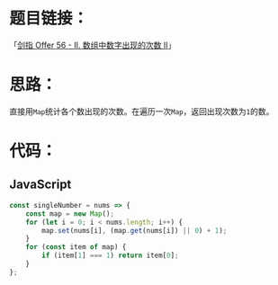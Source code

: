 # 题目链接：

「[剑指 Offer 56 - II. 数组中数字出现的次数 II](https://leetcode-cn.com/problems/shu-zu-zhong-shu-zi-chu-xian-de-ci-shu-ii-lcof/)」

# 思路：

直接用`Map`统计各个数出现的次数。在遍历一次`Map`，返回出现次数为`1`的数。

# 代码：

## JavaScript

```javascript
const singleNumber = nums => {
    const map = new Map();
    for (let i = 0; i < nums.length; i++) {
        map.set(nums[i], (map.get(nums[i]) || 0) + 1);
    }
    for (const item of map) {
        if (item[1] === 1) return item[0];
    }
};
```

